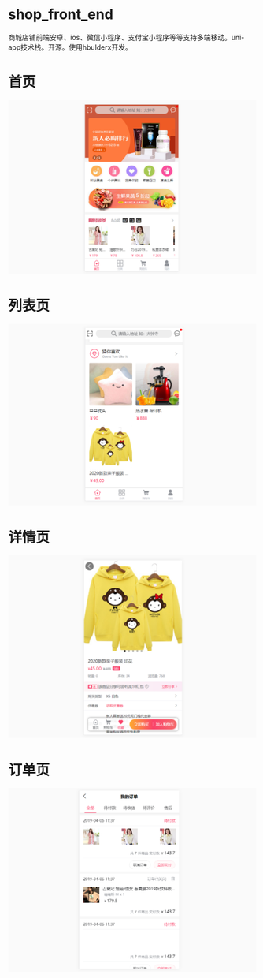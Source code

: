 # shop_front_end
商城店铺前端安卓、ios、微信小程序、支付宝小程序等等支持多端移动。uni-app技术栈。开源。使用hbulderx开发。
# 首页
![image](https://github.com/Thomsoning/shop_front_end/blob/master/img/%E6%89%8B%E6%9C%BA%E7%AB%AF%E9%A6%96%E9%A1%B5.PNG) 
# 列表页
![image](https://github.com/Thomsoning/shop_front_end/blob/master/img/%E5%88%97%E8%A1%A8.PNG) 
# 详情页
![image](https://github.com/Thomsoning/shop_front_end/blob/master/img/%E6%89%8B%E6%9C%BA%E7%AB%AF%E8%AF%A6%E6%83%85%E9%A1%B5.PNG) 
# 订单页
![image](https://github.com/Thomsoning/shop_front_end/blob/master/img/%E6%89%8B%E6%9C%BA%E7%AB%AF%E8%AE%A2%E5%8D%95.PNG)
